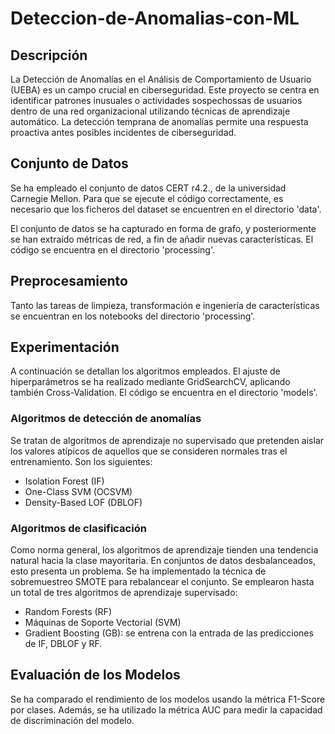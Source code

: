 # Deteccion-de-Anomalias-con-ML

## Descripción
La Detección de Anomalías en el Análisis de Comportamiento de Usuario (UEBA) es un campo crucial en ciberseguridad. Este proyecto se centra en identificar patrones inusuales o actividades sospechossas de usuarios dentro de una red organizacional utilizando técnicas de aprendizaje automático. La detección temprana de anomalías permite una respuesta proactiva antes posibles incidentes de ciberseguridad.

## Conjunto de Datos
Se ha empleado el conjunto de datos CERT r4.2., de la universidad Carnegie Mellon. Para que se ejecute el código correctamente, es necesario que los ficheros del dataset se encuentren en el directorio 'data'.

El conjunto de datos se ha capturado en forma de grafo, y posteriormente se han extraído métricas de red, a fin de añadir nuevas características. El código se encuentra en el directorio 'processing'.

## Preprocesamiento
Tanto las tareas de limpieza, transformación e ingeniería de características se encuentran en los notebooks del directorio 'processing'.

## Experimentación
A continuación se detallan los algoritmos empleados. El ajuste de hiperparámetros se ha realizado mediante GridSearchCV, aplicando también Cross-Validation.
El código se encuentra en el directorio 'models'. 

### Algoritmos de detección de anomalías
Se tratan de algoritmos de aprendizaje no supervisado que pretenden aislar los valores atípicos de aquellos que se consideren normales tras el entrenamiento. Son los siguientes:

- Isolation Forest (IF)
- One-Class SVM (OCSVM)
- Density-Based LOF (DBLOF)

### Algoritmos de clasificación
Como norma general, los algoritmos de aprendizaje tienden una tendencia natural hacia la clase mayoritaria. En conjuntos de datos desbalanceados, esto presenta un problema. Se ha implementado la técnica de sobremuestreo SMOTE para rebalancear el conjunto. Se emplearon hasta un total de tres algoritmos de aprendizaje supervisado:

- Random Forests (RF)
- Máquinas de Soporte Vectorial (SVM)
- Gradient Boosting (GB): se entrena con la entrada de las predicciones de IF, DBLOF y RF.

## Evaluación de los Modelos
Se ha comparado el rendimiento de los modelos usando la métrica F1-Score por clases. Además, se ha utilizado la métrica AUC para medir la capacidad de discriminación del modelo.
